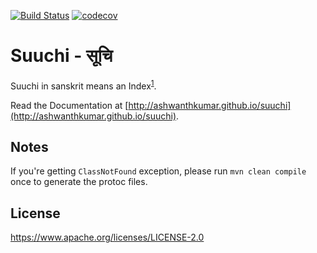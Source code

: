 [![Build Status](https://snap-ci.com/ashwanthkumar/suuchi/branch/master/build_image)](https://snap-ci.com/ashwanthkumar/suuchi/branch/master)
[![codecov](https://codecov.io/gh/ashwanthkumar/suuchi/branch/master/graph/badge.svg)](https://codecov.io/gh/ashwanthkumar/suuchi)

# Suuchi - सूचि

Suuchi in sanskrit means an Index<sup>[1](http://spokensanskrit.de/index.php?tinput=sUci&direction=SE&script=HK&link=yes&beginning=0)</sup>.

Read the Documentation at [http://ashwanthkumar.github.io/suuchi](http://ashwanthkumar.github.io/suuchi).

## Notes
If you're getting `ClassNotFound` exception, please run `mvn clean compile` once to generate the protoc files.

## License
https://www.apache.org/licenses/LICENSE-2.0
